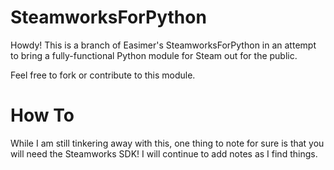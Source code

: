 # SteamworksForPython
Howdy!  This is a branch of Easimer's SteamworksForPython in an attempt to bring a fully-functional Python module for Steam out for the public.

Feel free to fork or contribute to this module.

# How To
While I am still tinkering away with this, one thing to note for sure is that you will need the Steamworks SDK!  I will continue to add notes as I find things.
